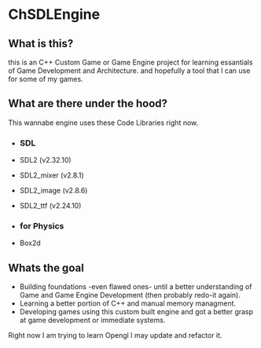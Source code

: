 # ChSDLEngine

## What is this?
this is an C++ Custom Game or Game Engine project for learning essantials of Game Development and Architecture. 
and hopefully a tool that I can use for some of my games. 

## What are there under the hood?
This wannabe engine uses these Code Libraries right now.

* ### SDL
* SDL2 (v2.32.10)
* SDL2_mixer (v2.8.1)
* SDL2_image (v2.8.6)
* SDL2_ttf (v2.24.10)
  
* ### for Physics
* Box2d

## Whats the goal 
* Building foundations -even flawed ones- until a better understanding of Game and Game Engine Development (then probably redo-it again).
* Learning a better portion of C++ and manual memory managment.
* Developing games using this custom built engine and got a better grasp at game development or immediate systems.

Right now I am trying to learn Opengl I may update and refactor it.
